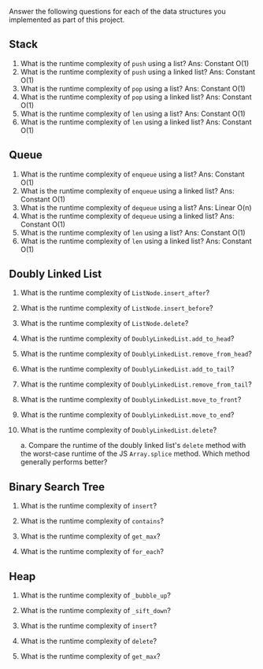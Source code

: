 Answer the following questions for each of the data structures you implemented as part of this project.

## Stack

1. What is the runtime complexity of `push` using a list?
 Ans: Constant O(1)
2. What is the runtime complexity of `push` using a linked list?
 Ans: Constant O(1)
3. What is the runtime complexity of `pop` using a list?
 Ans: Constant O(1)
4. What is the runtime complexity of `pop` using a linked list?
 Ans: Constant O(1)
5. What is the runtime complexity of `len` using a list?
 Ans: Constant O(1)
6. What is the runtime complexity of `len` using a linked list?
 Ans: Constant O(1)
## Queue

1. What is the runtime complexity of `enqueue` using a list?
Ans: Constant O(1)
2. What is the runtime complexity of `enqueue` using a linked list?
Ans: Constant O(1)
3. What is the runtime complexity of `dequeue` using a list?
Ans: Linear O(n)
4. What is the runtime complexity of `dequeue` using a linked list?
Ans: Constant O(1)
5. What is the runtime complexity of `len` using a list?
 Ans: Constant O(1)
6. What is the runtime complexity of `len` using a linked list?
 Ans: Constant O(1)
## Doubly Linked List

1. What is the runtime complexity of `ListNode.insert_after`?

2. What is the runtime complexity of `ListNode.insert_before`?

3. What is the runtime complexity of `ListNode.delete`?

4. What is the runtime complexity of `DoublyLinkedList.add_to_head`?

5. What is the runtime complexity of `DoublyLinkedList.remove_from_head`?

6. What is the runtime complexity of `DoublyLinkedList.add_to_tail`?

7. What is the runtime complexity of `DoublyLinkedList.remove_from_tail`?

8. What is the runtime complexity of `DoublyLinkedList.move_to_front`?

9. What is the runtime complexity of `DoublyLinkedList.move_to_end`?

10. What is the runtime complexity of `DoublyLinkedList.delete`?

    a. Compare the runtime of the doubly linked list's `delete` method with the worst-case runtime of the JS `Array.splice` method. Which method generally performs better?

## Binary Search Tree

1. What is the runtime complexity of `insert`? 

2. What is the runtime complexity of `contains`?

3. What is the runtime complexity of `get_max`? 

4. What is the runtime complexity of `for_each`?
    
## Heap

1. What is the runtime complexity of `_bubble_up`?

2. What is the runtime complexity of `_sift_down`?

3. What is the runtime complexity of `insert`?

4. What is the runtime complexity of `delete`?

5. What is the runtime complexity of `get_max`?

